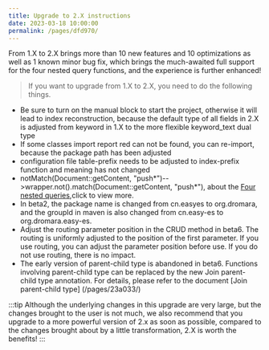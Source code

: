 ```yaml
---
title: Upgrade to 2.X instructions
date: 2023-03-18 10:00:00
permalink: /pages/dfd970/
---
```

From 1.X to 2.X brings more than 10 new features and 10 optimizations as well as 1 known minor bug fix, which brings the much-awaited full support for the four nested query functions, and the experience is further enhanced!

> If you want to upgrade from 1.X to 2.X, you need to do the following things.

* Be sure to turn on the manual block to start the project, otherwise it will lead to index reconstruction, because the default type of all fields in 2.X is adjusted from keyword in 1.X to the more flexible keyword_text dual type
* If some classes import report red can not be found, you can re-import, because the package path has been adjusted
* configuration file table-prefix needs to be adjusted to index-prefix function and meaning has not changed
* notMatch(Document::getContent, "push*")-->wrapper.not().match(Document::getContent, "push*"), about the [Four nested queries](/pages/17ea0a/),click to view more.
* In beta2, the package name is changed from cn.easyes to org.dromara, and the groupId in maven is also changed from cn.easy-es to org.dromara.easy-es.
* Adjust the routing parameter position in the CRUD method in beta6. The routing is uniformly adjusted to the position of the first parameter. If you use routing, you can adjust the parameter position before use. If you do not use routing, there is no impact.
* The early version of parent-child type is abandoned in beta6. Functions involving parent-child type can be replaced by the new Join parent-child type annotation. For details, please refer to the document [Join parent-child type] (/pages/23a033/)

:::tip
Although the underlying changes in this upgrade are very large, but the changes brought to the user is not much, we also recommend that you upgrade to a more powerful version of 2.x as soon as possible, compared to the changes brought about by a little transformation, 2.X is worth the benefits!
:::